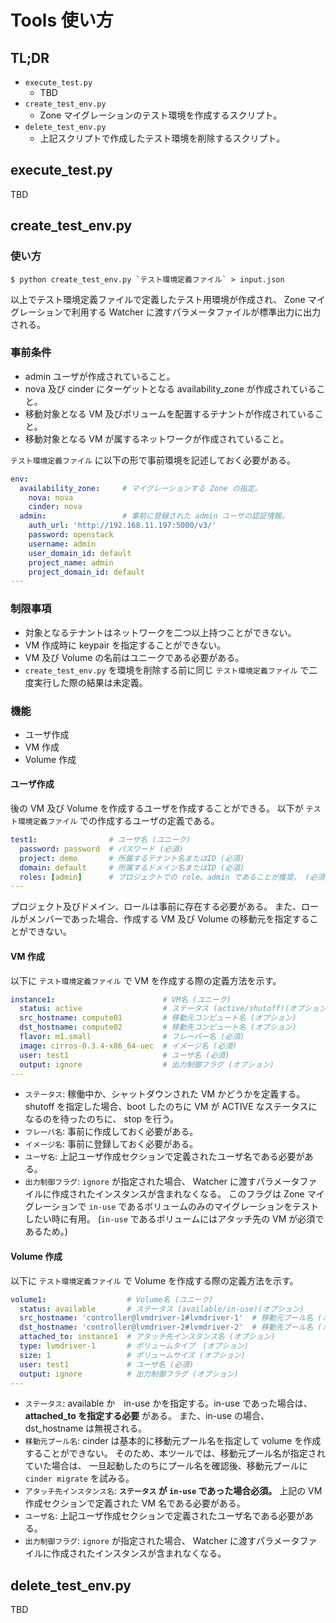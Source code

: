 # Tools 使い方

## TL;DR

-   `execute_test.py`
    -   TBD
-   `create_test_env.py`
    -   Zone マイグレーションのテスト環境を作成するスクリプト。
-   `delete_test_env.py`
    -   上記スクリプトで作成したテスト環境を削除するスクリプト。

## execute_test.py

TBD

## create_test_env.py

### 使い方

    $ python create_test_env.py `テスト環境定義ファイル` > input.json

以上でテスト環境定義ファイルで定義したテスト用環境が作成され、
Zone マイグレーションで利用する Watcher に渡すパラメータファイルが標準出力に出力される。

### 事前条件

-   admin ユーザが作成されていること。
-   nova 及び cinder にターゲットとなる availability_zone が作成されていること。
-   移動対象となる VM 及びボリュームを配置するテナントが作成されていること。
-   移動対象となる VM が属するネットワークが作成されていること。

`テスト環境定義ファイル` に以下の形で事前環境を記述しておく必要がある。

```yaml
env:
  availability_zone:     # マイグレーションする Zone の指定。
    nova: nova
    cinder: nova
  admin:                 # 事前に登録された admin ユーザの認証情報。
    auth_url: 'http://192.168.11.197:5000/v3/'
    password: openstack
    username: admin
    user_domain_id: default
    project_name: admin
    project_domain_id: default
---
```

### 制限事項

-   対象となるテナントはネットワークを二つ以上持つことができない。
-   VM 作成時に keypair を指定することができない。
-   VM 及び Volume の名前はユニークである必要がある。
-   `create_test_env.py` を環境を削除する前に同じ `テスト環境定義ファイル` で二度実行した際の結果は未定義。

### 機能

-   ユーザ作成
-   VM 作成
-   Volume 作成

#### ユーザ作成

後の VM 及び Volume を作成するユーザを作成することができる。
以下が `テスト環境定義ファイル` での作成するユーザの定義である。

```yaml
test1:                # ユーザ名 (ユニーク)
  password: password  # パスワード (必須)
  project: demo       # 所属するテナント名またはID (必須)
  domain: default     # 所属するドメイン名またはID (必須)
  roles: [admin]      # プロジェクトでの role。admin であることが推奨。 (必須)
---
```

プロジェクト及びドメイン、ロールは事前に存在する必要がある。
また、ロールがメンバーであった場合、作成する VM 及び Volume の移動元を指定することができない。

#### VM 作成

以下に `テスト環境定義ファイル` で VM を作成する際の定義方法を示す。

```yaml
instance1:                        # VM名 (ユニーク)
  status: active                  # ステータス (active/shutoff)(オプション)
  src_hostname: compute01         # 移動元コンピュート名 (オプション)
  dst_hostname: compute02         # 移動先コンピュート名 (オプション)
  flavor: m1.small                # フレーバー名 (必須)
  image: cirros-0.3.4-x86_64-uec  # イメージ名 (必須)
  user: test1                     # ユーザ名 (必須)
  output: ignore                  # 出力制御フラグ (オプション)
---
```

-   `ステータス`: 稼働中か、シャットダウンされた VM かどうかを定義する。
    shutoff を指定した場合、boot したのちに VM が ACTIVE なステータスになるのを待ったのちに、
    stop を行う。
-   `フレーバ名`: 事前に作成しておく必要がある。
-   `イメージ名`: 事前に登録しておく必要がある。
-   `ユーザ名`: 上記ユーザ作成セクションで定義されたユーザ名である必要がある。
-   `出力制御フラグ`: `ignore` が指定された場合、
    Watcher に渡すパラメータファイルに作成されたインスタンスが含まれなくなる。
    このフラグは Zone マイグレーションで `in-use` であるボリュームのみのマイグレーションをテストしたい時に有用。
    (`in-use` であるボリュームにはアタッチ先の VM が必須であるため。)

#### Volume 作成

以下に `テスト環境定義ファイル` で Volume を作成する際の定義方法を示す。

```yaml
volume1:                  # Volume名 (ユニーク)
  status: available       # ステータス (available/in-use)(オプション)
  src_hostname: 'controller@lvmdriver-1#lvmdriver-1'  # 移動元プール名 (オプション)
  dst_hostname: 'controller@lvmdriver-2#lvmdriver-2'  # 移動先プール名 (オプション)
  attached_to: instance1  # アタッチ先インスタンス名 (オプション)
  type: lvmdriver-1       # ボリュームタイプ　(オプション)
  size: 1                 # ボリュームサイズ (オプション)
  user: test1             # ユーザ名 (必須)
  output: ignore          # 出力制御フラグ (オプション)
---
```

-   `ステータス`: available か　in-use かを指定する。in-use であった場合は、
    **attached_to を指定する必要** がある。
    また、in-use の場合、dst_hostname は無視される。
-   `移動元プール名`: cinder は基本的に移動元プール名を指定して volume を作成することができない。
    そのため、本ツールでは、移動元プール名が指定されていた場合は、
    一旦起動したのちにプール名を確認後、移動元プールに `cinder migrate` を試みる。
-   `アタッチ先インスタンス名`: **`ステータス` が `in-use` であった場合必須。**
    上記の VM 作成セクションで定義された VM 名である必要がある。
-   `ユーザ名`: 上記ユーザ作成セクションで定義されたユーザ名である必要がある。
-   `出力制御フラグ`: `ignore` が指定された場合、
    Watcher に渡すパラメータファイルに作成されたインスタンスが含まれなくなる。

## delete_test_env.py

TBD
